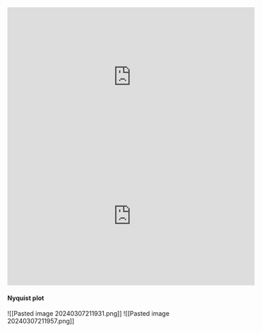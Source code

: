 <iframe width="560" height="315" src="https://www.youtube.com/embed/sof3meN96MA?si=ZhM2yeChz8IreJaM" title="YouTube video player" frameborder="0" allow="accelerometer; autoplay; clipboard-write; encrypted-media; gyroscope; picture-in-picture; web-share" allowfullscreen></iframe>

<iframe width="560" height="315" src="https://www.youtube.com/embed/tsgOstfoNhk?si=HQV24MVrxSQdWScG" title="YouTube video player" frameborder="0" allow="accelerometer; autoplay; clipboard-write; encrypted-media; gyroscope; picture-in-picture; web-share" allowfullscreen></iframe>

#### Nyquist plot
![[Pasted image 20240307211931.png]]
![[Pasted image 20240307211957.png]]
